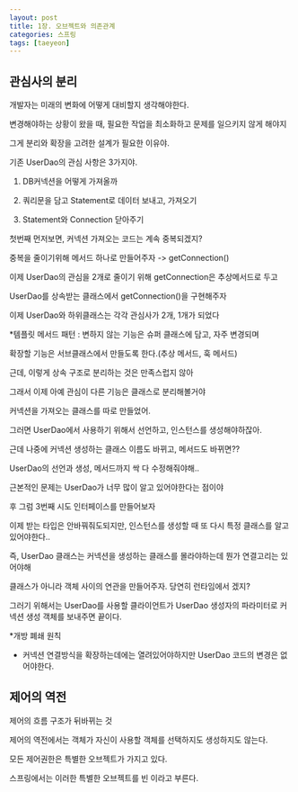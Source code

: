 ```yaml
---
layout: post
title: 1장. 오브젝트와 의존관계
categories: 스프링
tags: [taeyeon]
---
```


## 관심사의 분리

개발자는 미래의 변화에 어떻게 대비할지 생각해야한다.

변경해야하는 상황이 왔을 때, 필요한 작업을 최소화하고 문제를 일으키지 않게 해야지

그게 분리와 확장을 고려한 설계가 필요한 이유야.

기존 UserDao의 관심 사항은 3가지야.

1. DB커넥션을 어떻게 가져올까

2. 쿼리문을 담고 Statement로 데이터 보내고, 가져오기

3. Statement와 Connection 닫아주기

첫번째 먼저보면, 커넥션 가져오는 코드는 계속 중복되겠지?

중복을 줄이기위해 메서드 하나로 만들어주자 -> getConnection()

이제 UserDao의 관심을 2개로 줄이기 위해 getConnection은 추상메서드로 두고

UserDao를 상속받는 클래스에서 getConnection()을 구현해주자

이제 UserDao와 하위클래스는 각각 관심사가 2개, 1개가 되었다

*템플릿 메서드 패턴 : 변하지 않는 기능은 슈퍼 클래스에 담고, 자주 변경되며

확장할 기능은 서브클래스에서 만들도록 한다.(추상 메서드, 훅 메서드)

근데, 이렇게 상속 구조로 분리하는 것은 만족스럽지 않아

그래서 이제 아예 관심이 다른 기능은 클래스로 분리해볼거야

커넥션을 가져오는 클래스를 따로 만들었어.

그러면 UserDao에서 사용하기 위해서 선언하고, 인스턴스를 생성해야하잖아.

근데 나중에 커넥션 생성하는 클래스 이름도 바뀌고, 메서드도 바뀌면??

UserDao의 선언과 생성, 메서드까지 싹 다 수정해줘야해..

근본적인 문제는 UserDao가 너무 많이 알고 있어야한다는 점이야

후 그럼 3번째 시도 인터페이스를 만들어보자

이제 받는 타입은 안바꿔줘도되지만, 인스턴스를 생성할 때 또 다시 특정 클래스를 알고 있어야한다..

즉, UserDao 클래스는 커넥션을 생성하는 클래스를 몰라야하는데 뭔가 연결고리는 있어야해

클래스가 아니라 객체 사이의 연관을 만들어주자. 당연히 런타임에서 겠지?

그러기 위해서는 UserDao를 사용할 클라이언트가 UserDao 생성자의 파라미터로 커넥션 생성 객체를 보내주면 끝이다.

*개방 폐쇄 원칙 

- 커넥션 연결방식을 확장하는데에는 열려있어야하지만 UserDao 코드의 변경은 없어야한다.


## 제어의 역전

제어의 흐름 구조가 뒤바뀌는 것

제어의 역전에서는 객체가 자신이 사용할 객체를 선택하지도 생성하지도 않는다.

모든 제어권한은 특별한 오브젝트가 가지고 있다.

스프링에서는 이러한 특별한 오브젝트를 빈 이라고 부른다.


















